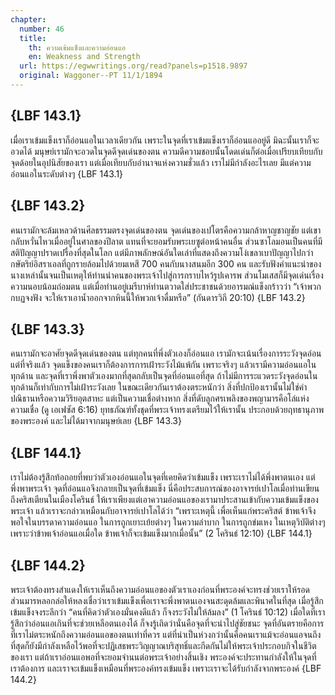 ```yaml
---
chapter:
  number: 46
  title:
    th: ความเข้มแข็งและความอ่อนแอ
    en: Weakness and Strength
  url: https://egwwritings.org/read?panels=p1518.9897
  original: Waggoner--PT 11/1/1894
---
```


## {LBF 143.1}

เมื่อเราเข้มแข็งเราก็อ่อนแอในเวลาเดียวกัน เพราะในจุดที่เราเข้มแข็งเราก็อ่อนแออยู่ดี มิฉะนั้นเราก็จะอวดได้ มนุษย์เรามักจะอวดในจุดดีจุดเด่นของตน ความดีความชอบนั้นโดดเด่นก็ต่อเมื่อเปรียบเทียบกับจุดด้อยในอุปนิสัยของเรา แต่เมื่อเทียบกับอำนาจแห่งความชั่วแล้ว เราไม่มีกำลังอะไรเลย มีแต่ความอ่อนแอในระดับต่างๆ {LBF 143.1}

## {LBF 143.2}

คนเรามักจะล้มเหลวด้านศีลธรรมตรงจุดเด่นของตน จุดเด่นของเปโตรคือความกล้าหาญชาญชัย แต่เขากลับหวั่นไหวเมื่ออยู่ในศาลของปีลาต แทนที่จะยอมรับพระเยซูต่อหน้าคนอื่น ส่วนซาโลมอนเป็นคนที่มีสติปัญญาปราดเปรื่องที่สุดในโลก แต่มีภาพลักษณ์อันใดเล่าที่แสดงถึงความโง่เขลาเบาปัญญาไปกว่ากษัตริย์อิสราเอลที่ถูกรายล้อมไปด้วยมเหสี 700 คนกับนางสนมอีก 300 คน และรับฟังคำแนะนำของนางเหล่านั้นจนเป็นเหตุให้ท่านนำคนของพระเจ้าไปสู่การกราบไหว้รูปเคารพ ส่วนโมเสสก็มีจุดเด่นเรื่องความนอบน้อมถ่อมตน แต่เมื่อท่านอยู่เมรีบาห์ท่านตวาดใส่ประชาชนด้วยอารมณ์แข็งกร้าวว่า “เจ้าพวกกบฏจงฟัง จะให้เราเอาน้ำออกจากหินนี้ให้พวกเจ้าดื่มหรือ” (กันดารวิถี 20:10) {LBF 143.2}

## {LBF 143.3}

คนเรามักจะอาศัยจุดดีจุดเด่นของตน แต่ทุกคนที่พึ่งตัวเองก็อ่อนแอ เรามักจะเน้นเรื่องการระวังจุดอ่อน แต่ที่จริงแล้ว จุดแข็งของคนเราก็ต้องการการเฝ้าระวังไม้แพ้กัน เพราะจริงๆ แล้วเรามีความอ่อนแอในทุกด้าน และจุดที่เราพึ่งพาตัวเองมากที่สุดกลับเป็นจุดที่อ่อนแอที่สุด ถ้าไม่มีการระแวดระวังจุดอ่อนในทุกด้านก็เท่ากับการไม่เฝ้าระวังเลย ในขณะเดียวกันเราต้องตระหนักว่า สิ่งที่ปกป้องเรานั้นไม่ใช่คำปณิธานหรือความวิริยอุตสาหะ แต่เป็นความเชื่อต่างหาก สิ่งที่ดับลูกศรเพลิงของพญามารคือโล่แห่งความเชื่อ (ดู เอเฟซัส 6:16) ยุทธภัณฑ์ทั้งชุดที่พระเจ้าทรงเตรียมไว้ให้เรานั้น ประกอบด้วยฤทธานุภาพของพระองค์ และไม่ได้มาจากมนุษย์เลย {LBF 143.3}

## {LBF 144.1}

เราไม่ต้องรู้สึกท้อถอยที่พบว่าตัวเองอ่อนแอในจุดที่เคยคิดว่าเข้มแข็ง เพราะเราไม่ได้พึ่งพาตนเอง แต่พึ่งพาพระเจ้า จุดที่อ่อนแอจึงกลายเป็นจุดที่เข้มแข็ง นี่คือประสบการณ์ของอาจารย์เปาโลเมื่อท่านเขียนถึงคริสเตียนในเมืองโครินธ์ ให้เราเพียงแต่เอาความอ่อนแอของเรามาประสานเข้ากับความเข้มแข็งของพระเจ้า แล้วเราจะกล่าวเหมือนกับอาจารย์เปาโลได้ว่า “เพราะเหตุนี้ เพื่อเห็นแก่พระคริสต์ ข้าพเจ้าจึงพอใจในบรรดาความอ่อนแอ ในการถูกเยาะเย้ยต่างๆ ในความลำบาก ในการถูกข่มเหง ในเหตุวิบัติต่างๆ เพราะว่าข้าพเจ้าอ่อนแอเมื่อใด ข้าพเจ้าก็จะเข้มแข็งมากเมื่อนั้น” (2 โครินธ์ 12:10) {LBF 144.1}

## {LBF 144.2}

พระเจ้าต้องทรงสำแดงให้เราเห็นถึงความอ่อนแอของตัวเราเองก่อนที่พระองค์จะทรงช่วยเราให้รอด ส่วนมารหลอกล่อให้หลงเชื่อว่าเราเข้มแข็งเพื่อเราจะพึ่งพาตนเองจนสะดุดล้มและพินาศในที่สุด เมื่อรู้สึกเข้มแข็งจงระลึกว่า “คนที่คิดว่าตัวเองมั่นคงดีแล้ว ก็จงระวังไม่ให้ล้มลง” (1 โครินธ์ 10:12) เมื่อใดที่เรารู้สึกว่าอ่อนแอเกินที่จะช่วยเหลือตนเองได้ ก็จงรู้เถิดว่านั่นคือจุดที่จะนำไปสู่ชัยชนะ จุดที่อันตรายคือการที่เราไม่ตระหนักถึงความอ่อนแอของตนเท่าที่ควร แต่ที่น่าเป็นห่วงกว่านั้นคือคนเราแม้จะอ่อนแอจนถึงที่สุดก็ยังมีกำลังเหลือไว้พอที่จะปฏิเสธพระวิญญาณบริสุทธิ์และกีดกันไม่ให้พระเจ้าประกอบกิจในชีวิตของเรา แต่ถ้าเราอ่อนแอพอที่จะยอมจำนนต่อพระเจ้าอย่างสิ้นเชิง พระองค์จะประทานกำลังให้ในจุดที่เราต้องการ และเราจะเข้มแข็งเหมือนที่พระองค์ทรงเข้มแข็ง เพราะเราจะได้รับกำลังจากพระองค์ {LBF 144.2}
